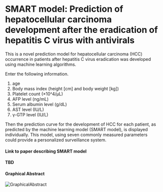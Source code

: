 # SMART model: Prediction of hepatocellular carcinoma development after the eradication of hepatitis C virus with antivirals
This is a novel prediction model for hepatocellular carcinoma (HCC) occurrence in patients after hepatitis C virus eradication was developed using machine learning algorithms. 

Enter the following information.
1. age
2. Body mass index (height [cm] and body weight [kg])
3. Platelet count (×10^4/µL)
4. AFP level (ng/mL)
5. Serum albumin level (g/dL)
6. AST level (IU/L)
7. γ-GTP level (IU/L)

Then the prediction curve for the development of HCC for each patient, as predicted by the machine learning model (SMART model), is displayed individually. 
This model, using seven commonly measured parameters could provide a personalized surveillance system. 

#### Link to paper describing SMART model
#### TBD

#### Graphical Abstract

![GraphicalAbstract](https://user-images.githubusercontent.com/25998707/216274663-68d71c3d-cb10-4abd-b000-28b010ed0407.jpg)
